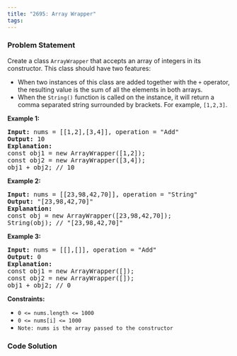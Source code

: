 ```yaml
---
title: "2695: Array Wrapper"
tags:
---
```

### Problem Statement

<p>Create a class <code>ArrayWrapper</code> that accepts an array of integers in its constructor. This class should have two features:</p>

<ul>
	<li>When two instances of this class are added together with the <code>+</code> operator, the resulting value is the sum of all the elements in both arrays.</li>
	<li>When the <code>String()</code> function is called on the instance, it will return a comma separated string surrounded by brackets. For example, <code>[1,2,3]</code>.</li>
</ul>


<p><strong class="example">Example 1:</strong></p>

<pre>
<strong>Input:</strong> nums = [[1,2],[3,4]], operation = &quot;Add&quot;
<strong>Output:</strong> 10
<strong>Explanation:</strong>
const obj1 = new ArrayWrapper([1,2]);
const obj2 = new ArrayWrapper([3,4]);
obj1 + obj2; // 10
</pre>

<p><strong class="example">Example 2:</strong></p>

<pre>
<strong>Input:</strong> nums = [[23,98,42,70]], operation = &quot;String&quot;
<strong>Output:</strong> &quot;[23,98,42,70]&quot;
<strong>Explanation:</strong>
const obj = new ArrayWrapper([23,98,42,70]);
String(obj); // &quot;[23,98,42,70]&quot;
</pre>

<p><strong class="example">Example 3:</strong></p>

<pre>
<strong>Input:</strong> nums = [[],[]], operation = &quot;Add&quot;
<strong>Output:</strong> 0
<strong>Explanation:</strong>
const obj1 = new ArrayWrapper([]);
const obj2 = new ArrayWrapper([]);
obj1 + obj2; // 0
</pre>


<p><strong>Constraints:</strong></p>

<ul>
	<li><code>0 &lt;= nums.length &lt;= 1000</code></li>
	<li><code>0 &lt;= nums[i] &lt;= 1000</code></li>
	<li><code>Note: nums is the array passed to the constructor</code></li>
</ul>


### Code Solution

```python

```
